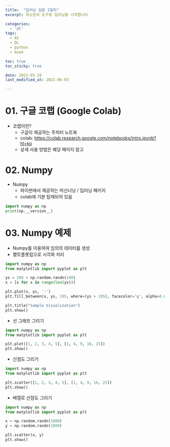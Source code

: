 ```yaml
---
title:  "딥러닝 입문 2일차" 
excerpt: 최소한의 도구로 딥러닝을 시작합니다

categories:
  - 'dl'
tags:
  - AI
  - DL
  - python
  - book

toc: true
toc_sticky: true

date: 2021-05-29
last_modified_at: 2021-06-03

---
```


# 01. 구글 코랩 (Google Colab)

* 코랩이란?
  + 구글이 제공하는 주피터 노트북
  + colab: <https://colab.research.google.com/notebooks/intro.ipynb?hl=ko>
  + 상세 사용 방법은 해당 페이지 참고


# 02. Numpy

* Numpy
  + 파이썬에서 제공하는 머신너닝 / 딥러닝 패키지
  + colab에 기본 탑재되어 있음
 
```python
import numpy as np
print(np.__version__)
```

# 03. Numpy 예제

* Numpy를 이용하여 임의의 데이터를 생성
* 맽트플롯립으로 시각화 처리


```python
import numpy as np
from matplotlib import pyplot as plt

ys = 200 + np.random.randn(100)
x = [x for x in range(len(ys))]

plt.plot(x, ys, '-')
plt.fill_between(x, ys, 195, where=(ys > 195), facecolor='g', alpha=0.6)

plt.title("Sample Visualization")
plt.show()
```

* 선 그래프 그리기

```python
import numpy as np
from matplotlib import pyplot as plt

plt.plot([1, 2, 3, 4, 5], [1, 4, 9, 16, 25])
plt.show()
```

* 산점도 그리기

```python
import numpy as np
from matplotlib import pyplot as plt

plt.scatter([1, 2, 3, 4, 5], [1, 4, 9, 16, 25])
plt.show()
```

* 배열로 산점도 그리기

```python
import numpy as np
from matplotlib import pyplot as plt

x = np.random.randn(1000)
y = np.random.randn(1000)

plt.scatter(x, y)
plt.show()
``` 
